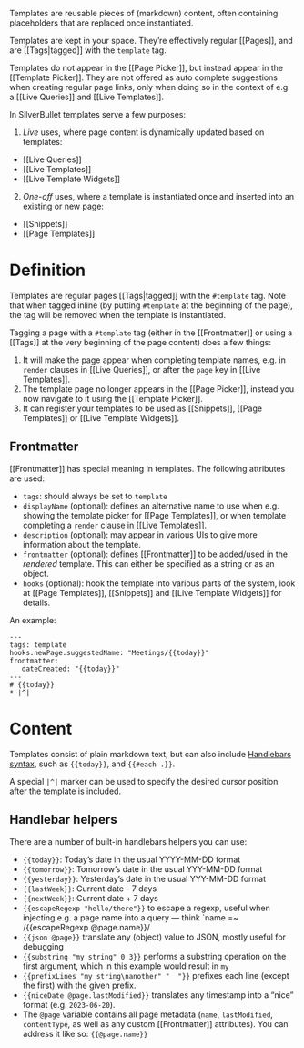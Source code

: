 Templates are reusable pieces of (markdown) content, often containing placeholders that are replaced once instantiated.

Templates are kept in your space. They’re effectively regular [[Pages]], and are [[Tags|tagged]] with the `template` tag.

Templates do not appear in the [[Page Picker]], but instead appear in the [[Template Picker]]. They are not offered as auto complete suggestions when creating regular page links, only when doing so in the context of e.g. a [[Live Queries]] and [[Live Templates]].

In SilverBullet templates serve a few purposes:

1. _Live_ uses, where page content is dynamically updated based on templates:
  * [[Live Queries]]
  * [[Live Templates]]
  * [[Live Template Widgets]]
2. _One-off_ uses, where a template is instantiated once and inserted into an existing or new page:
  * [[Snippets]]
  * [[Page Templates]]

# Definition
Templates are regular pages [[Tags|tagged]] with the `#template` tag. Note that when tagged inline (by putting `#template` at the beginning of the page), the tag will be removed when the template is instantiated.

Tagging a page with a `#template` tag (either in the [[Frontmatter]] or using a [[Tags]] at the very beginning of the page content) does a few things:

1. It will make the page appear when completing template names, e.g. in `render` clauses in [[Live Queries]], or after the `page` key in  [[Live Templates]].
2. The template page no longer appears in the [[Page Picker]], instead you now navigate to it using the [[Template Picker]].
3. It can register your templates to be used as [[Snippets]], [[Page Templates]] or [[Live Template Widgets]].

## Frontmatter
[[Frontmatter]] has special meaning in templates. The following attributes are used:

* `tags`: should always be set to `template`
* `displayName` (optional): defines an alternative name to use when e.g. showing the template picker for [[Page Templates]], or when template completing a `render` clause in [[Live Templates]].
* `description` (optional): may appear in various UIs to give more information about the template.
* `frontmatter` (optional): defines [[Frontmatter]] to be added/used in the _rendered_ template. This can either be specified as a string or as an object.
* `hooks` (optional): hook the template into various parts of the system, look at [[Page Templates]], [[Snippets]] and [[Live Template Widgets]] for details.

An example:

    ---
    tags: template
    hooks.newPage.suggestedName: "Meetings/{{today}}"
    frontmatter:
       dateCreated: "{{today}}"
    ---
    # {{today}}
    * |^|

# Content
Templates consist of plain markdown text, but can also include [Handlebars syntax](https://handlebarsjs.com/), such as `{{today}}`, and `{{#each .}}`.

A special `|^|` marker can be used to specify the desired cursor position after the template is included.

## Handlebar helpers
There are a number of built-in handlebars helpers you can use:

- `{{today}}`: Today’s date in the usual YYYY-MM-DD format
- `{{tomorrow}}`: Tomorrow’s date in the usual YYY-MM-DD format
- `{{yesterday}}`: Yesterday’s date in the usual YYY-MM-DD format
- `{{lastWeek}}`: Current date - 7 days
- `{{nextWeek}}`: Current date + 7 days
- `{{escapeRegexp "hello/there"}}` to escape a regexp, useful when injecting e.g. a page name into a query — think `name =~ /{{escapeRegexp @page.name}}/
- `{{json @page}}` translate any (object) value to JSON, mostly useful for debugging
- `{{substring "my string" 0 3}}` performs a substring operation on the first argument, which in this example would result in `my `
- `{{prefixLines "my string\nanother" "  "}}` prefixes each line (except the first) with the given prefix.
- `{{niceDate @page.lastModified}}` translates any timestamp into a “nice” format (e.g. `2023-06-20`).
- The `@page` variable contains all page metadata (`name`, `lastModified`, `contentType`, as well as any custom [[Frontmatter]] attributes). You can address it like so: `{{@page.name}}`
